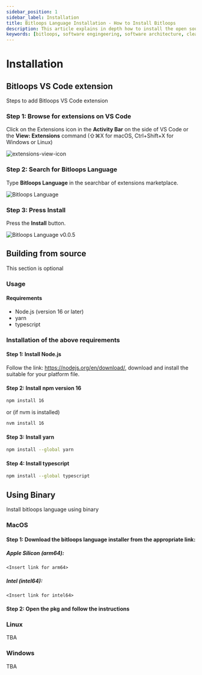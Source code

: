 ```yaml
---
sidebar_position: 1
sidebar_label: Installation
title: Bitloops Language Installation - How to Install Bitloops
description: This article explains in depth how to install the open source Bitloops Language and begin using it to build high-quality, robust, flexible and maintainable systems.  
keywords: [bitloops, software engingeering, software architecture, clean code, learning programming, learning coding, software development, better programming]
---
```


# Installation

## Bitloops VS Code extension
 Steps to add Bitloops VS Code extension

### Step 1: Browse for extensions on VS Code

Click on the Extensions icon in the **Activity Bar** on the side of VS Code or the **View: Extensions** command (⇧⌘X for macOS, Ctrl+Shift+X for Windows or Linux)
  
![extensions-view-icon](https://user-images.githubusercontent.com/57859686/189916707-c51aa6c9-0f7b-4090-8f1b-141963ab3cae.png)

### Step 2: Search for Bitloops Language

Type **Bitloops Language** in the searchbar of extensions marketplace.  
  
![Bitloops Language](https://user-images.githubusercontent.com/57859686/189916646-5246304e-4706-47ea-a74c-8696628b816e.png)
  
### Step 3: Press Install

Press the **Install** button.  
  
![Bitloops Language v0.0.5](https://user-images.githubusercontent.com/57859686/189917454-564b3083-13cd-4f89-a668-b07e40f2ce16.png)



## Building from source
This section is optional


### Usage

#### Requirements

* Node.js (version 16 or later)
* yarn
* typescript


### Installation of the above requirements

#### Step 1: Install Node.js 
Follow the link: https://nodejs.org/en/download/, download and install the suitable for your platform file.

#### Step 2: Install npm version 16 
``` bash
npm install 16
```
or (if nvm is installed)

```bash
nvm install 16
```

#### Step 3: Install yarn
```bash
npm install --global yarn
```

#### Step 4: Install typescript
```bash
npm install --global typescript
```



## Using Binary
 Install bitloops language using binary

### MacOS

#### Step 1: Download the bitloops language installer from the appropriate link:

##### Apple Silicon (arm64):
`<Insert link for arm64>`
##### Intel (intel64):
`<Insert link for intel64>`

#### Step 2: Open the pkg and follow the instructions

### Linux
TBA

### Windows
TBA
